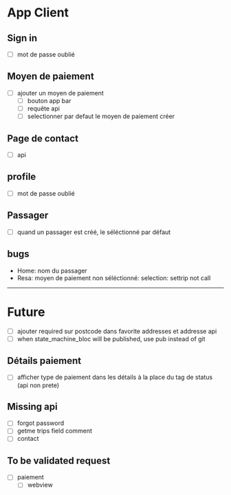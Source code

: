 # App Client

## Sign in
* [ ] mot de passe oublié

## Moyen de paiement
* [ ] ajouter un moyen de paiement
    - [ ] bouton app bar
    - [ ] requête api
    - [ ] selectionner par defaut le moyen de paiement créer

## Page de contact
* [ ] api

## profile
* [ ] mot de passe oublié

## Passager
* [ ] quand un passager est créé, le séléctionné par défaut


## bugs

- Home: nom du passager
- Resa: moyen de paiement non séléctionné: selection: settrip not call 

----

# Future
- [ ] ajouter required sur postcode dans favorite addresses et addresse api
- [ ] when state_machine_bloc will be published, use pub instead of git

## Détails paiement
- [ ] afficher type de paiement dans les détails à la place du tag de status (api non prete)

## Missing api
- [ ] forgot password
- [ ] getme trips field comment
- [ ] contact

## To be validated request
- [ ] paiement
    - [ ] webview
